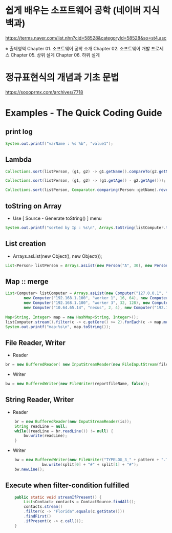 # 쉽게 배우는 소프트웨어 공학 (네이버 지식백과) 

https://terms.naver.com/list.nhn?cid=58528&categoryId=58528&so=st4.asc

※ 출제영역
Chapter 01. 소프트웨어 공학 소개
Chapter 02. 소프트웨어 개발 프로세스
Chapter 05. 상위 설계
Chapter 06. 하위 설계

# 정규표현식의 개념과 기초 문법

https://soooprmx.com/archives/7718

# Examples - The Quick Coding Guide


## print log

~~~java
System.out.printf("varName : %s %b", "value1");
~~~


## Lambda

~~~java
Collections.sort(listPerson, (g1, g2) -> g1.getName().compareTo(g2.getName()));

Collections.sort(listPerson, (g1, g2) -> (g1.getAge() - g2.getAge()));

Collections.sort(listPerson, Comparator.comparing(Person::getName).reversed());
~~~


## toString on Array

* Use [ Source - Generate toString() ] menu 

~~~java
System.out.printf("sorted by Ip : %s\n", Arrays.toString(listComputer.toArray()));
~~~


## List creation
* Arrays.asList(new Object(), new Object());

~~~java 
List<Person> listPerson = Arrays.asList(new Person("A", 30), new Person("c", 27));
~~~


## Map :: merge
~~~java
List<Computer> listComputer = Arrays.asList(new Computer("127.0.0.1", "k8s master1", 4, 8),
		new Computer("192.168.1.100", "worker 1", 16, 64), new Computer("127.0.0.1", "k8s master2", 4, 8),
		new Computer("192.168.1.100", "worker 3", 32, 128), new Computer("127.0.0.1", "k8s master3", 4, 8),
		new Computer("10.64.65.14", "nexus", 2, 4), new Computer("192.168.1.100", "worker 2", 16, 64));
		
Map<String, Integer> map = new HashMap<String, Integer>();
listComputer.stream().filter(c -> c.getCore() >= 2).forEach(c -> map.merge(c.getIp(), c.getCore(), Integer::sum));
System.out.printf("map:%s\n", map.toString());
~~~


## File Reader, Writer

* Reader

~~~java
br = new BufferedReader( new InputStreamReader(new FileInputStream(fileName), StandardCharsets.UTF_8));
~~~

* Writer

~~~java
bw = new BufferedWriter(new FileWriter(reportfileName, false));
~~~


## String Reader, Writer

* Reader
~~~java
	br = new BufferedReader(new InputStreamReader(is));
	String readLine = null;
	while((readLine = br.readLine()) != null) {
		bw.write(readLine);
	}
~~~

* Writer
~~~java
	bw = new BufferedWriter(new FileWriter("TYPELOG_3_" + pattern + ".TXT", true));
				bw.write(split[0] + "#" + split[1] + "#");
	bw.newLine();
~~~	

			
## Execute when filter-condition fulfilled

~~~java
	public static void streamIfPresent() {
		List<Contact> contacts = ContactSource.findAll();
		contacts.stream()
		.filter(c -> "Florida".equals(c.getState()))
		.findFirst()
		.ifPresent(c -> c.call());
	}
~~~
